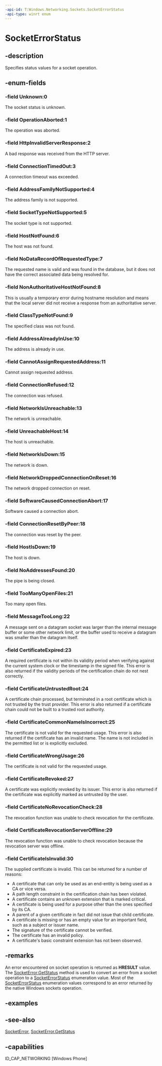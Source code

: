```yaml
---
-api-id: T:Windows.Networking.Sockets.SocketErrorStatus
-api-type: winrt enum
---
```


<!-- Enumeration syntax
public enum Windows.Networking.Sockets.SocketErrorStatus : int
-->

# SocketErrorStatus

## -description
Specifies status values for a socket operation.

## -enum-fields
### -field Unknown:0
The socket status is unknown.

### -field OperationAborted:1
The operation was aborted.

### -field HttpInvalidServerResponse:2
A bad response was received from the HTTP server.

### -field ConnectionTimedOut:3
A connection timeout was exceeded.

### -field AddressFamilyNotSupported:4
The address family is not supported.

### -field SocketTypeNotSupported:5
The socket type is not supported.

### -field HostNotFound:6
The host was not found.

### -field NoDataRecordOfRequestedType:7
The requested name is valid and was found in the database, but it does not have the correct associated data being resolved for.

### -field NonAuthoritativeHostNotFound:8
This is usually a temporary error during hostname resolution and means that the local server did not receive a response from an authoritative server.

### -field ClassTypeNotFound:9
The specified class was not found.

### -field AddressAlreadyInUse:10
The address is already in use.

### -field CannotAssignRequestedAddress:11
Cannot assign requested address.



### -field ConnectionRefused:12
The connection was refused.

### -field NetworkIsUnreachable:13
The network is unreachable.

### -field UnreachableHost:14
The host is unreachable.

### -field NetworkIsDown:15
The network is down.

### -field NetworkDroppedConnectionOnReset:16
The network dropped connection on reset.

### -field SoftwareCausedConnectionAbort:17
Software caused a connection abort.

### -field ConnectionResetByPeer:18
The connection was reset by the peer.

### -field HostIsDown:19
The host is down.

### -field NoAddressesFound:20
The pipe is being closed.

### -field TooManyOpenFiles:21
Too many open files.

### -field MessageTooLong:22
A message sent on a datagram socket was larger than the internal message buffer or some other network limit, or the buffer used to receive a datagram was smaller than the datagram itself.

### -field CertificateExpired:23
A required certificate is not within its validity period when verifying against the current system clock or the timestamp in the signed file. This error is also returned if the validity periods of the certification chain do not nest correctly.

### -field CertificateUntrustedRoot:24
A certificate chain processed, but terminated in a root certificate which is not trusted by the trust provider. This error is also returned if a certificate chain could not be built to a trusted root authority.

### -field CertificateCommonNameIsIncorrect:25
The certificate is not valid for the requested usage. This error is also returned if the certificate has an invalid name. The name is not included in the permitted list or is explicitly excluded.

### -field CertificateWrongUsage:26
The certificate is not valid for the requested usage.

### -field CertificateRevoked:27
A certificate was explicitly revoked by its issuer. This error is also returned if the certificate was explicitly marked as untrusted by the user.

### -field CertificateNoRevocationCheck:28
The revocation function was unable to check revocation for the certificate.

### -field CertificateRevocationServerOffline:29
The revocation function was unable to check revocation because the revocation server was offline.

### -field CertificateIsInvalid:30
The supplied certificate is invalid. This can be returned for a number of reasons:


+ A certificate that can only be used as an end-entity is being used as a CA or vice versa.
+ A path length constraint in the certification chain has been violated.
+ A certificate contains an unknown extension that is marked critical.
+ A certificate is being used for a purpose other than the ones specified by its CA.
+ A parent of a given certificate in fact did not issue that child certificate.
+ A certificate is missing or has an empty value for an important field, such as a subject or issuer name.
+ The signature of the certificate cannot be verified.
+ The certificate has an invalid policy.
+ A certificate's basic constraint extension has not been observed.



## -remarks
An error encountered on socket operation is returned as **HRESULT** value. The [SocketError.GetStatus](socketerror_getstatus_1856274933.md) method is used to convert an error from a socket operation to a [SocketErrorStatus](socketerrorstatus.md) enumeration value. Most of the [SocketErrorStatus](socketerrorstatus.md) enumeration values correspond to an error returned by the native Windows sockets operation.

## -examples

## -see-also
[SocketError](socketerror.md), [SocketError.GetStatus](socketerror_getstatus.md)

## -capabilities
ID_CAP_NETWORKING [Windows Phone]
